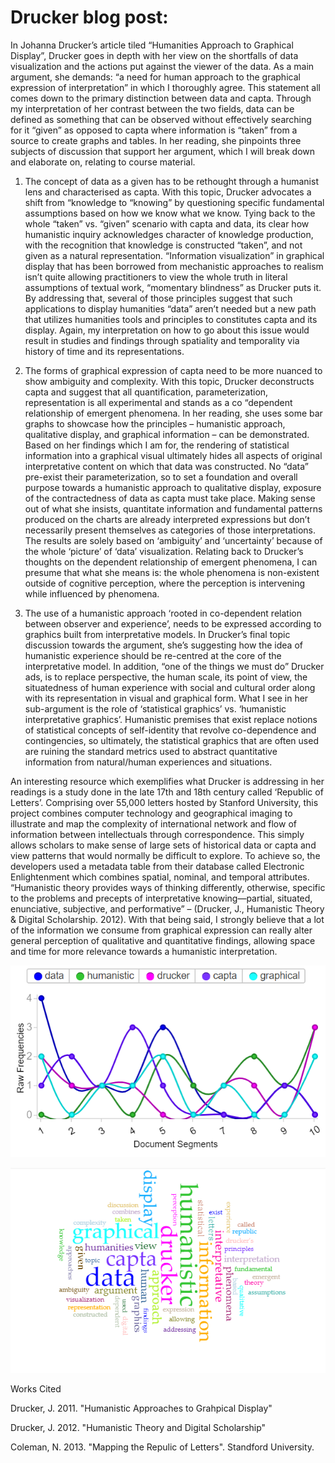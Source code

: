 # Drucker blog post: 


In Johanna Drucker’s article tiled “Humanities Approach to Graphical Display”, Drucker goes in depth with her view on the shortfalls of data visualization and the actions put against the viewer of the data. As a main argument, she demands: “a need for human approach to the graphical expression of interpretation” in which I thoroughly agree. This statement all comes down to the primary distinction between data and capta. Through my interpretation of her contrast between the two fields, data can be defined as something that can be observed without effectively searching for it “given” as opposed to capta where information is “taken” from a source to create graphs and tables. In her reading, she pinpoints three subjects of discussion that support her argument, which I will break down and elaborate on, relating to course material. 
1.	The concept of data as a given has to be rethought through a humanist lens and characterised as capta. With this topic, Drucker advocates a shift from “knowledge to “knowing” by questioning specific fundamental assumptions based on how we know what we know. Tying back to the whole “taken” vs. “given” scenario with capta and data, its clear how humanistic inquiry acknowledges character of knowledge production, with the recognition that knowledge is constructed “taken”, and not given as a natural representation. “Information visualization” in graphical display that has been borrowed from mechanistic approaches to realism isn’t quite allowing practitioners to view the whole truth in literal assumptions of textual work, “momentary blindness” as Drucker puts it. By addressing that, several of those principles suggest that such applications to display humanities “data” aren’t needed but a new path that utilizes humanities tools and principles to constitutes capta and its display. Again, my interpretation on how to go about this issue would result in studies and findings through spatiality and temporality via history of time and its representations.

2.	The forms of graphical expression of capta need to be more nuanced to show ambiguity and complexity. With this topic, Drucker deconstructs capta and suggest that all quantification, parameterization, representation is all experimental and stands as a co “dependent relationship of emergent phenomena. In her reading, she uses some bar graphs to showcase how the principles – humanistic approach, qualitative display, and graphical information – can be demonstrated. Based on her findings which I am for, the rendering of statistical information into a graphical visual ultimately hides all aspects of original interpretative content on which that data was constructed. No “data” pre-exist their parameterization, so to set a foundation and overall purpose towards a humanistic approach to qualitative display, exposure of the contractedness of data as capta must take place. Making sense out of what she insists, quantitate information and fundamental patterns produced on the charts are already interpreted expressions but don’t necessarily present themselves as categories of those interpretations. The results are solely based on ‘ambiguity’ and ‘uncertainty’ because of the whole ‘picture’ of ‘data’ visualization. Relating back to Drucker’s thoughts on the dependent relationship of emergent phenomena, I can presume that what she means is: the whole phenomena is non-existent outside of cognitive perception, where the perception is intervening while influenced by phenomena.  
3.	The use of a humanistic approach ‘rooted in co-dependent relation between observer and experience’, needs to be expressed according to graphics built from interpretative models. In Drucker’s final topic discussion towards the argument, she’s suggesting how the idea of humanistic experience should be re-centred at the core of the interpretative model. In addition, “one of the things we must do” Drucker ads, is to replace perspective, the human scale, its point of view, the situatedness of human experience with social and cultural order along with its representation in visual and graphical form. What I see in her sub-argument is the role of ‘statistical graphics’ vs. ‘humanistic interpretative graphics’. Humanistic premises that exist replace notions of statistical concepts of self-identity that revolve co-dependence and contingencies, so ultimately, the statistical graphics that are often used are ruining the standard metrics used to abstract quantitative information from natural/human experiences and situations. 

An interesting resource which exemplifies what Drucker is addressing in her readings is a study done in the late 17th and 18th century called ‘Republic of Letters’. Comprising over 55,000 letters hosted by Stanford University, this project combines computer technology and geographical imaging to illustrate and map the complexity of international network and flow of information between intellectuals through correspondence. This simply allows scholars to make sense of large sets of historical data or capta and view patterns that would normally be difficult to explore. To achieve so, the developers used a metadata table from their database called Electronic Enlightenment which combines spatial, nominal, and temporal attributes. “Humanistic theory provides ways of thinking differently, otherwise, specific to the problems and precepts of interpretative knowing—partial, situated, enunciative, subjective, and performative” – (Drucker, J., Humanistic Theory & Digital Scholarship. 2012). With that being said, I strongly believe that a lot of the information we consume from graphical expression can really alter general perception of qualitative and quantitative findings, allowing space and time for more relevance towards a humanistic interpretation. 


![](Images/voyantpost.PNG) 


![](Images/voyantwords.PNG)


Works Cited

Drucker, J. 2011. "Humanistic Approaches to Grahpical Display" 

Drucker, J. 2012. "Humanistic Theory and Digital Scholarship"

Coleman, N. 2013. "Mapping the Repulic of Letters". Standford University.



